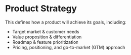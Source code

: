# Product Strategy

This defines how a product will achieve its goals, including:

- Target market & customer needs
- Value proposition & differentiation
- Roadmap & feature prioritization
- Pricing, positioning, and go-to-market (GTM) approach

